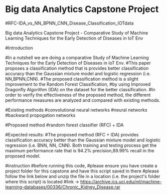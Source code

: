 
# Big data Analytics Capstone Project 

#RFC-IDA_vs_NN_BPNN_CNN_Disease_Classification_IOTdata

Big data Analytics Capstone Project - Comparative Study of Machine Learning Techniques for the Early Detection of Diseases in IoT Env

#Introduction

#In a nutshell we are doing a comparative Study of Machine Learning Techniques for the Early Detection of Diseases in IoT Env.
#This paper proposes a classification method that is provides better classification accuracy than the Gaussian mixture model and logistic regression (i.e. NN,BPNN,CNN).
#The proposed classification method is a slight improvement to the Random Forest Classification, 
#by using Improved Dragonfly Algorithm (IDA) on the dataset for the better classification.
#In order to verify the effectiveness of the proposed method, the different performance measures are analyzed and compared with existing methods.

#Existing methods
#convolutional neural networks
#neural networks
#backward propogation networks

#Proposed method
#random forest classifier (RFC) + IDA

#Expected results:
#The proposed method (RFC + IDA) provides classification accuracy better than the Gaussian mixture model and logistic regression (i.e. BNN, NN, CNN). Both training and testing process get the maximum performance rate that is 94.2% precision,89.99% recall in the proposed model.


#instruction
#before running this code, 
#please ensure you have create a project folder for this capstone and have this script saved in there
#please follow the link below and unzip the file in a location (i.e. the project's folder where this script) is located 
#link -> https://archive.ics.uci.edu/ml/machine-learning-databases/00336/Chronic_Kidney_Disease.rar

